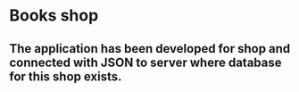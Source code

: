 # Books shop
## The application has been developed for shop and connected with JSON to server where database for this shop exists.